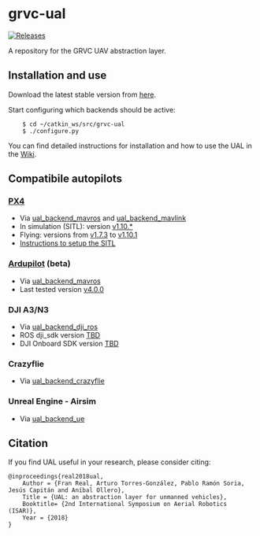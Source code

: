 # grvc-ual
[![Releases](https://img.shields.io/github/release/grvcTeam/grvc-ual.svg)](https://github.com/grvcTeam/grvc-ual/releases)

A repository for the GRVC UAV abstraction layer.

## Installation and use

Download the latest stable version from [here](https://github.com/grvcTeam/grvc-ual/releases).

Start configuring which backends should be active:

```
    $ cd ~/catkin_ws/src/grvc-ual
    $ ./configure.py
```

You can find detailed instructions for installation and how to use the UAL in the [Wiki](https://github.com/grvcTeam/grvc-ual/wiki).

## Compatibile autopilots

### [PX4](https://github.com/PX4/Firmware)

 * Via [ual_backend_mavros](https://github.com/grvcTeam/grvc-ual/wiki/Backend-MAVROS) and [ual_backend_mavlink](https://github.com/grvcTeam/grvc-ual/wiki/Backend-MAVLink)
 * In simulation (SITL): version [v1.10.*](https://github.com/PX4/Firmware/tree/v1.10.1)
 * Flying: versions from [v1.7.3](https://github.com/PX4/Firmware/tree/v1.7.3) to [v1.10.1](https://github.com/PX4/Firmware/tree/v1.10.1)
 * [Instructions to setup the SITL](https://github.com/grvcTeam/grvc-ual/wiki/Setup-instructions:-PX4-SITL)

### [Ardupilot](http://ardupilot.org/) (beta)

 * Via [ual_backend_mavros](https://github.com/grvcTeam/grvc-ual/wiki/Backend-MAVROS)
 * Last tested version [v4.0.0](https://firmware.ardupilot.org/Copter/stable-4.0.0)

### DJI A3/N3

 * Via [ual_backend_dji_ros](https://github.com/grvcTeam/grvc-ual/wiki/Backend-DJI-ROS)
 * ROS dji_sdk version [TBD]()
 * DJI Onboard SDK version [TBD]()

### Crazyflie

 * Via [ual_backend_crazyflie](https://github.com/grvcTeam/grvc-ual/wiki/Backend-Crazyflie)

### Unreal Engine - Airsim

 * Via [ual_backend_ue](https://github.com/grvcTeam/grvc-ual/wiki/Backend-UE)

## Citation
If you find UAL useful in your research, please consider citing:

```
@inproceedings{real2018ual,
    Author = {Fran Real, Arturo Torres-González, Pablo Ramón Soria, Jesús Capitán and Aníbal Ollero},
    Title = {UAL: an abstraction layer for unmanned vehicles},
    Booktitle= {2nd International Symposium on Aerial Robotics (ISAR)},
    Year = {2018}
}
```

